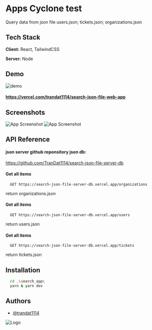 
# Apps Cyclone test

Query data from json file users.json; tickets.json; organizations.json


## Tech Stack

**Client:** React, TailwindCSS

**Server:** Node

## Demo

![demo](demo.gif)

#### https://vercel.com/trandat1114/search-json-file-web-app

## Screenshots

![App Screenshot](https://i.ibb.co/bdbtPzx/Screenshot-2023-10-18-044637.png)
![App Screenshot](https://i.ibb.co/0G191wm/Screenshot-2023-10-18-044405.png)

## API Reference

#### json server github reponsitory json db:
https://github.com/TranDat1114/search-json-file-server-db

#### Get all items

```http
  GET https://search-json-file-server-db.vercel.app/organizations
```

return organizations.json

#### Get all items

```http
  GET https://search-json-file-server-db.vercel.app/users
```

return users.json

#### Get all items

```http
  GET https://search-json-file-server-db.vercel.app/tickets
```

return tickets.json

## Installation

```bash
  cd .\search_app\ 
  yarn & yarn dev
```

    
## Authors

- [@trandat1114](https://www.github.com/trandat1114)


![Logo](https://camo.githubusercontent.com/9ebf5324b941f61a34bc99ca10d201c0b7715708d9489cdfe9bf982ffabd3720/68747470733a2f2f7062732e7477696d672e636f6d2f70726f66696c655f696d616765732f313637333332343635323334333535383134352f4e484f4f4e3778785f343030783430302e6a7067)

